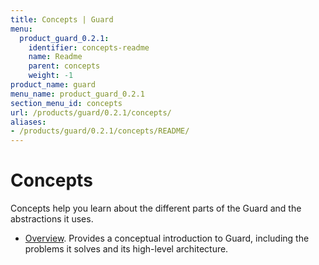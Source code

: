 ```yaml
---
title: Concepts | Guard
menu:
  product_guard_0.2.1:
    identifier: concepts-readme
    name: Readme
    parent: concepts
    weight: -1
product_name: guard
menu_name: product_guard_0.2.1
section_menu_id: concepts
url: /products/guard/0.2.1/concepts/
aliases:
- /products/guard/0.2.1/concepts/README/
---
```


# Concepts

Concepts help you learn about the different parts of the Guard and the abstractions it uses.

- [Overview](/products/guard/0.2.1/concepts/overview). Provides a conceptual introduction to Guard, including the problems it solves and its high-level architecture.
